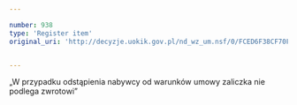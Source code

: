 ```yaml
---

number: 938
type: 'Register item'
original_uri: 'http://decyzje.uokik.gov.pl/nd_wz_um.nsf/0/FCED6F38CF70F443C12572DD00329756?OpenDocument'


---
```


„W przypadku odstąpienia nabywcy od warunków umowy zaliczka nie podlega zwrotowi”

